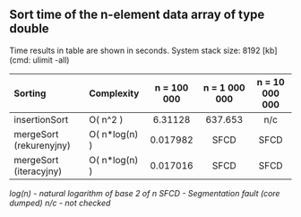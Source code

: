 ## Sort time of the n-element data array of type double

Time results in table are shown in seconds.
System stack size: 8192 [kb] (cmd: ulimit -all)


| Sorting					| Complexity	| n = 100 000	| n = 1 000 000	| n = 10 000 000 |
|:--------------------------|:--------------|:-------------:|:-------------:|:-------------:|
| insertionSort				| O( n^2 )		|	6.31128		|	637.653 	|	n/c			|
| mergeSort (rekurenyjny)	| O( n*log(n) )	|	0.017982 	|	SFCD		|	SFCD		|
| mergeSort (iteracyjny)	| O( n*log(n) )	|	0.017016 	|	SFCD		|	SFCD		|

*log(n) - natural logarithm of base 2 of n*
*SFCD - Segmentation fault (core dumped)*
*n/c - not checked*

